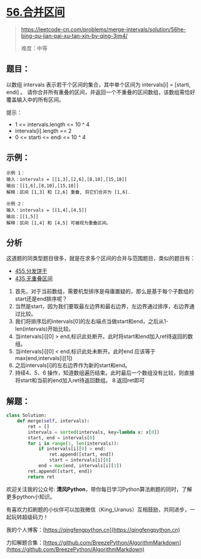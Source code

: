 # [56.合并区间](https://leetcode-cn.com/problems/merge-intervals/solution/56he-bing-qu-jian-pai-xu-tan-xin-by-qing-3jm4/)
> https://leetcode-cn.com/problems/merge-intervals/solution/56he-bing-qu-jian-pai-xu-tan-xin-by-qing-3jm4/
> 
> 难度：中等

## 题目：

以数组 intervals 表示若干个区间的集合，其中单个区间为 intervals[i] = [starti, endi] 。
请你合并所有重叠的区间，并返回一个不重叠的区间数组，该数组需恰好覆盖输入中的所有区间。

提示：
- 1 <= intervals.length <= 10 ^ 4
- intervals[i].length == 2
- 0 <= starti <= endi <= 10 ^ 4



## 示例：

```
示例 1：
输入：intervals = [[1,3],[2,6],[8,10],[15,18]]
输出：[[1,6],[8,10],[15,18]]
解释：区间 [1,3] 和 [2,6] 重叠, 将它们合并为 [1,6].

示例 2：
输入：intervals = [[1,4],[4,5]]
输出：[[1,5]]
解释：区间 [1,4] 和 [4,5] 可被视为重叠区间。
```

## 分析

这道题的同类型题目很多，就是在求多个区间的合并与范围题目，类似的题目有：
- [455.分发饼干](https://leetcode-cn.com/problems/assign-cookies/solution/455fen-fa-bing-gan-pythonjian-dan-de-tan-szaa/)
- [435.无重叠区间](https://leetcode-cn.com/problems/non-overlapping-intervals/)

1. 首先，对于当前数组，需要机型排序是毋庸置疑的，那么是基于每个子数组的start还是end排序呢？
2. 当然是start，因为我们要取最左边界和最右边界，左边界通过排序，右边界通过比较。
3. 我们将排序后的intervals[0]的左右端点当做start和end，之后从1-len(intervals)开始比较。
4. 当intervals[i][0] > end,标识此处断开。此时将start和end加入ret待返回的数组。
5. 当intervals[i][0] < end,标识此处未断开。此时end 应该等于max(end,intervals[i][1])
6. 之后intervals[i]的左右边界作为新的start和end。
7. 持续4、5、6 操作，知道数组遍历结束。此时最后一个数组没有比较，则直接将start和当前的end加入ret待返回数组。
8.返回ret即可

## 解题：

```python
class Solution:
    def merge(self, intervals):
        ret = []
        intervals = sorted(intervals, key=lambda x: x[0])
        start, end = intervals[0]
        for i in range(1, len(intervals)):
            if intervals[i][0] > end:
                ret.append([start, end])
                start = intervals[i][0]
            end = max(end, intervals[i][1])
        ret.append([start, end])
        return ret
```

欢迎关注我的公众号: **清风Python**，带你每日学习Python算法刷题的同时，了解更多python小知识。

有喜欢力扣刷题的小伙伴可以加我微信（King_Uranus）互相鼓励，共同进步，一起玩转超级码力！

我的个人博客：[https://qingfengpython.cn](https://qingfengpython.cn)

力扣解题合集：[https://github.com/BreezePython/AlgorithmMarkdown](https://github.com/BreezePython/AlgorithmMarkdown)
